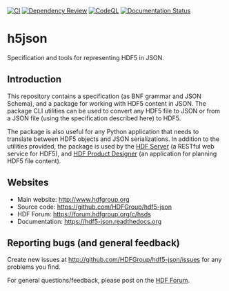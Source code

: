 [![CI](https://github.com/HDFGroup/hdf5-json/actions/workflows/main.yml/badge.svg)](https://github.com/HDFGroup/hdf5-json/actions/workflows/main.yml)
[![Dependency Review](https://github.com/HDFGroup/hdf5-json/actions/workflows/dependency-review.yml/badge.svg)](https://github.com/HDFGroup/hdf5-json/actions/workflows/dependency-review.yml)
[![CodeQL](https://github.com/HDFGroup/hdf5-json/actions/workflows/codeql-analysis.yml/badge.svg)](https://github.com/HDFGroup/hdf5-json/actions/workflows/codeql-analysis.yml)
[![Documentation Status](https://readthedocs.org/projects/hdf5-json/badge/?version=latest)](https://hdf5-json.readthedocs.io/en/latest/?badge=latest)

# h5json

Specification and tools for representing HDF5 in JSON.

## Introduction

This repository contains a specification (as BNF grammar and JSON Schema), and a
package for working with HDF5 content in JSON. The package CLI utilities can be
used to convert any HDF5 file to JSON or from a JSON file (using the
specification described here) to HDF5.

The package is also useful for any Python application that needs to translate between HDF5 objects and JSON
serializations. In addition to the utilities provided, the package is used by the [HDF
Server](https://www.hdfgroup.org/solutions/highly-scalable-data-service-hsds/) (a RESTful web service for HDF5), and [HDF Product Designer](https://wiki.earthdata.nasa.gov/display/HPD/HDF+Product+Designer) (an application for planning HDF5 file content).

## Websites

* Main website: http://www.hdfgroup.org
* Source code: https://github.com/HDFGroup/hdf5-json
* HDF Forum: https://forum.hdfgroup.org/c/hsds
* Documentation: https://hdf5-json.readthedocs.org

## Reporting bugs (and general feedback)

Create new issues at http://github.com/HDFGroup/hdf5-json/issues for any problems you find.

For general questions/feedback, please post on the [HDF Forum](https://forum.hdfgroup.org/c/hsds).
